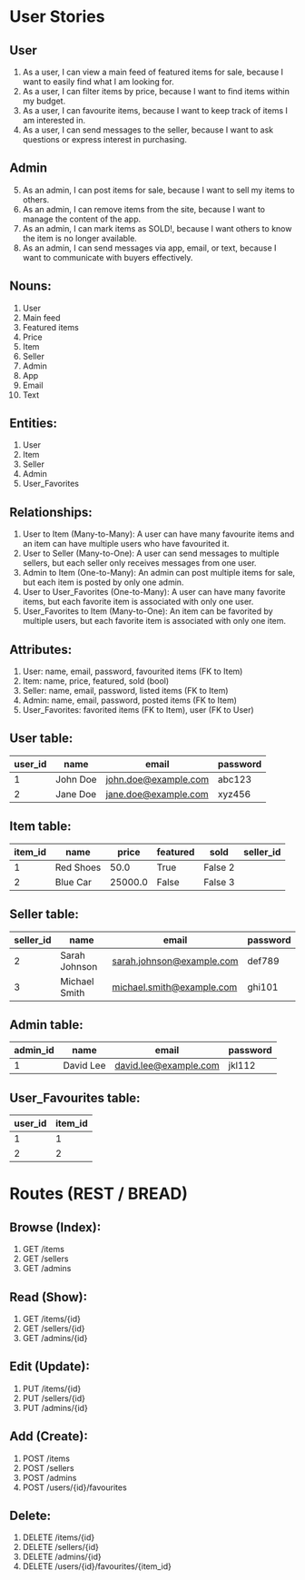 # User Stories

## User

1. As a user, I can view a main feed of featured items for sale, because I want to easily find what I am looking for.
2. As a user, I can filter items by price, because I want to find items within my budget.
3. As a user, I can favourite items, because I want to keep track of items I am interested in.
4. As a user, I can send messages to the seller, because I want to ask questions or express interest in purchasing.

## Admin

5. As an admin, I can post items for sale, because I want to sell my items to others.
6. As an admin, I can remove items from the site, because I want to manage the content of the app.
7. As an admin, I can mark items as SOLD!, because I want others to know the item is no longer available.
8. As an admin, I can send messages via app, email, or text, because I want to communicate with buyers effectively.

## Nouns:

1. User
2. Main feed
3. Featured items
4. Price
5. Item
6. Seller
7. Admin
8. App
9. Email
10. Text

## Entities:

1. User
2. Item
3. Seller
4. Admin
5. User_Favorites

## Relationships:

1. User to Item (Many-to-Many): A user can have many favourite items and an item can have multiple users who have favourited it.
2. User to Seller (Many-to-One): A user can send messages to multiple sellers, but each seller only receives messages from one user.
3. Admin to Item (One-to-Many): An admin can post multiple items for sale, but each item is posted by only one admin.
4. User to User_Favorites (One-to-Many): A user can have many favorite items, but each favorite item is associated with only one user.
5. User_Favorites to Item (Many-to-One): An item can be favorited by multiple users, but each favorite item is associated with only one item.

## Attributes:

1. User: name, email, password, favourited items (FK to Item)
2. Item: name, price, featured, sold (bool)
3. Seller: name, email, password, listed items (FK to Item)
4. Admin: name, email, password, posted items (FK to Item)
5. User_Favorites: favorited items (FK to Item), user (FK to User)

## User table:

| user_id | name     | email                | password |
| ------- | -------- | -------------------- | -------- |
| 1       | John Doe | john.doe@example.com | abc123   |
| 2       | Jane Doe | jane.doe@example.com | xyz456   |

## Item table:

| item_id | name      | price   | featured | sold    | seller_id |
| ------- | --------- | ------- | -------- | ------- | --------- |
| 1       | Red Shoes | 50.0    | True     | False 2 |
| 2       | Blue Car  | 25000.0 | False    | False 3 |

## Seller table:

| seller_id | name          | email                     | password |
| --------- | ------------- | ------------------------- | -------- |
| 2         | Sarah Johnson | sarah.johnson@example.com | def789   |
| 3         | Michael Smith | michael.smith@example.com | ghi101   |

## Admin table:

| admin_id | name      | email                 | password |
| -------- | --------- | --------------------- | -------- |
| 1        | David Lee | david.lee@example.com | jkl112   |

## User_Favourites table:

| user_id | item_id |
| ------- | ------- |
| 1       | 1       |
| 2       | 2       |

# Routes (REST / BREAD)

## Browse (Index):

1. GET /items
2. GET /sellers
3. GET /admins

## Read (Show):

1. GET /items/{id}
2. GET /sellers/{id}
3. GET /admins/{id}

## Edit (Update):

1. PUT /items/{id}
2. PUT /sellers/{id}
3. PUT /admins/{id}

## Add (Create):

1. POST /items
2. POST /sellers
3. POST /admins
4. POST /users/{id}/favourites

## Delete:

1. DELETE /items/{id}
2. DELETE /sellers/{id}
3. DELETE /admins/{id}
4. DELETE /users/{id}/favourites/{item_id}
